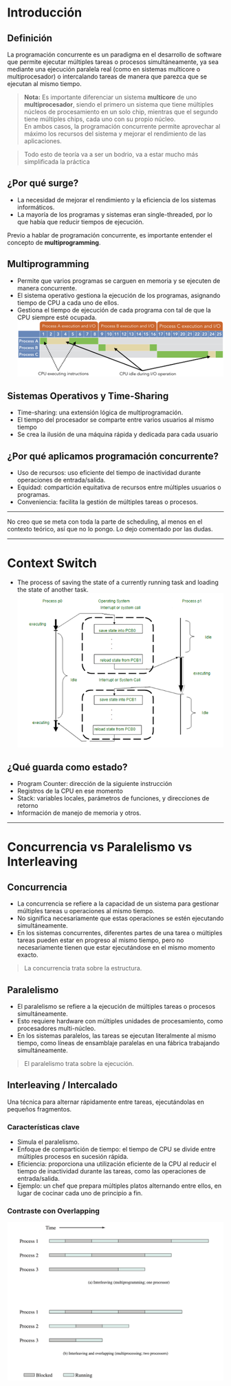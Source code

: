 # Introducción
## Definición
La programación concurrente es un paradigma en el desarrollo de software que permite ejecutar múltiples tareas o procesos simultáneamente, ya sea mediante una ejecución paralela real (como en sistemas multicore o multiprocesador) o intercalando tareas de manera que parezca que se ejecutan al mismo tiempo.

[//]: # (TTodo lo de Ley de Moore me lo voy a meter bien en el orto)
> **Nota:**
> Es importante diferenciar un sistema **multicore** de uno **multiprocesador**, siendo el primero un sistema que tiene múltiples núcleos de procesamiento en un solo chip, mientras que el segundo tiene múltiples chips, cada uno con su propio núcleo.  
> En ambos casos, la programación concurrente permite aprovechar al máximo los recursos del sistema y mejorar el rendimiento de las aplicaciones.

> Todo esto de teoría va a ser un bodrio, va a estar mucho más simplificada la práctica

## ¿Por qué surge?
- La necesidad de mejorar el rendimiento y la eficiencia de los sistemas informáticos.
- La mayoría de los programas y sistemas eran single-threaded, por lo que había que reducir tiempos de ejecución.

Previo a hablar de programación concurrente, es importante entender el concepto de **multiprogramming**.
## Multiprogramming
- Permite que varios programas se carguen en memoria y se ejecuten de manera concurrente.
- El sistema operativo gestiona la ejecución de los programas, asignando tiempo de CPU a cada uno de ellos.
- Gestiona el tiempo de ejecución de cada programa con tal de que la CPU siempre esté ocupada.
![img_1.png](img_1.png)


## Sistemas Operativos y Time-Sharing
- Time-sharing: una extensión lógica de multiprogramación.
- El tiempo del procesador se comparte entre varios usuarios al mismo tiempo
- Se crea la ilusión de una máquina rápida y dedicada para cada usuario

## ¿Por qué aplicamos programación concurrente?
- Uso de recursos: uso eficiente del tiempo de inactividad durante operaciones de entrada/salida.
- Equidad: compartición equitativa de recursos entre múltiples usuarios o programas.
- Conveniencia: facilita la gestión de múltiples tareas o procesos.

[//]: # (Es necesario que hable de qué es un proceso?)

---

[//]: # (## Scheduling)

[//]: # (### Cooperativo)

[//]: # (Tasks voluntarily yield control of the CPU, allowing other tasks to run.)

[//]: # (#### Key Characteristics)

[//]: # (- Task Control: Tasks control their own relinquishment of the CPU.)

[//]: # (- Yielding: A task yields the CPU either when it's idle or when it decides to allow other tasks to run.)

[//]: # (- Advantages: Simplicity, low overhead, predictable resource utilization.)

[//]: # (- Challenges:)

[//]: # (  - Relies on tasks to be well-behaved. )

[//]: # (  - A single misbehaving task can hog the CPU, affecting system responsiveness.)

[//]: # (#### Ideal Use Cases)

[//]: # (- Environments where tasks can be trusted to yield regularly. )

[//]: # (- Systems prioritizing simplicity over multitasking efficiency.)

[//]: # ()
[//]: # (### Preemptive)

[//]: # (The operating system controls the execution of tasks, forcibly interrupting and resuming them as needed to ensure fair and efficient resource allocation.)

[//]: # (#### Key Characteristics)

[//]: # (- Controlled by OS: The OS when a task should relinquish the CPU.)

[//]: # (- Time Slicing: Tasks have CPU time slices and are preempted when they exceed it.)

[//]: # (- Advantages: Improved responsiveness, fairness, better handling of real-time.)

[//]: # (- Challenges:)

[//]: # (  - Higher complexity in implementation.)

[//]: # (  - Potential for resource contention and associated overhead.)

[//]: # (#### Ideal Use Cases)

[//]: # (- General-purpose operating systems.)

[//]: # (- Environments where tasks cannot be trusted to yield regularly.)

[//]: # (- Real-time systems needing guaranteed response times.)
No creo que se meta con toda la parte de scheduling, al menos en el contexto teórico, así que no lo pongo. Lo dejo comentado por las dudas.

---
[//]: # (Dudo que se pongan en gedes con cómo funciona un Context Switch, pero lo agrego igual)
# Context Switch
- The process of saving the state of a currently running task and loading the state of another task.
![img.png](context_switch.png)
## ¿Qué guarda como estado?
- Program Counter: dirección de la siguiente instrucción
- Registros de la CPU en ese momento
- Stack: variables locales, parámetros de funciones, y direcciones de retorno
- Información de manejo de memoria y otros.

---
# Concurrencia vs Paralelismo vs Interleaving
## Concurrencia
- La concurrencia se refiere a la capacidad de un sistema para gestionar múltiples tareas u operaciones al mismo tiempo.
- No significa necesariamente que estas operaciones se estén ejecutando simultáneamente.
- En los sistemas concurrentes, diferentes partes de una tarea o múltiples tareas pueden estar en progreso al mismo tiempo, pero no necesariamente tienen que estar ejecutándose en el mismo momento exacto.
> La concurrencia trata sobre la estructura.

## Paralelismo
- El paralelismo se refiere a la ejecución de múltiples tareas o procesos simultáneamente.
- Esto requiere hardware con múltiples unidades de procesamiento, como procesadores multi-núcleo.
- En los sistemas paralelos, las tareas se ejecutan literalmente al mismo tiempo, como líneas de ensamblaje paralelas en una fábrica trabajando simultáneamente.
> El paralelismo trata sobre la ejecución.

## Interleaving / Intercalado
Una técnica para alternar rápidamente entre tareas, ejecutándolas en pequeños fragmentos.

### Características clave
- Simula el paralelismo.
- Enfoque de compartición de tiempo: el tiempo de CPU se divide entre múltiples procesos en sucesión rápida.
- Eficiencia: proporciona una utilización eficiente de la CPU al reducir el tiempo de inactividad durante las tareas, como las operaciones de entrada/salida.
- Ejemplo: un chef que prepara múltiples platos alternando entre ellos, en lugar de cocinar cada uno de principio a fin.
### Contraste con Overlapping
![img.png](interleaving.png)